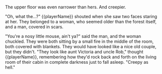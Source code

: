 The upper floor was even narrower than hers. And creepier.

"Oh, what the...?" {{playerName}} shouted when she saw two faces staring at her. They belonged to a woman, who seemed older than the forest itself, and a man, covered in scars.

"You're a nosy little mouse, ain't ya?" said the man, and the woman chuckled. They were both sitting by a small fire in the middle of the room, both covered with blankets. They would have looked like a nice old couple, but they didn't. "They look like aunt Victoria and uncle Rob," thought {{playerName}}, remembering how they'd rock back and forth on the living room of their cabin in complete darkness just to fall asleep. "Creepy as hell."

